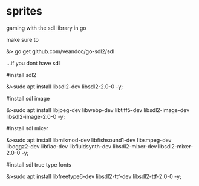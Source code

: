 # sprites
gaming with the sdl library in go

make sure to 

&> go get github.com/veandco/go-sdl2/sdl

...if you dont have sdl

#install sdl2

&>sudo apt install libsdl2-dev libsdl2-2.0-0 -y;

#install sdl image

&>sudo apt install libjpeg-dev libwebp-dev libtiff5-dev libsdl2-image-dev libsdl2-image-2.0-0 -y;

#install sdl mixer

&>sudo apt install libmikmod-dev libfishsound1-dev libsmpeg-dev liboggz2-dev libflac-dev libfluidsynth-dev libsdl2-mixer-dev libsdl2-mixer-2.0-0 -y;

#install sdl true type fonts

&>sudo apt install libfreetype6-dev libsdl2-ttf-dev libsdl2-ttf-2.0-0 -y;


